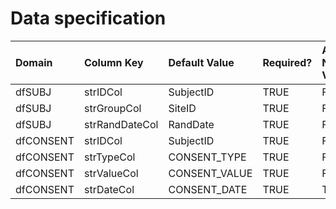 # Data specification

|**Domain** |**Column Key** |**Default Value** |**Required?** |**Accept NA/Empty Values?** |**Require Unique Values?** |
|:----------|:--------------|:-----------------|:-------------|:---------------------------|:--------------------------|
|dfSUBJ     |strIDCol       |SubjectID         |TRUE          |FALSE                       |TRUE                       |
|dfSUBJ     |strGroupCol    |SiteID            |TRUE          |FALSE                       |FALSE                      |
|dfSUBJ     |strRandDateCol |RandDate          |TRUE          |FALSE                       |FALSE                      |
|dfCONSENT  |strIDCol       |SubjectID         |TRUE          |FALSE                       |FALSE                      |
|dfCONSENT  |strTypeCol     |CONSENT_TYPE      |TRUE          |FALSE                       |FALSE                      |
|dfCONSENT  |strValueCol    |CONSENT_VALUE     |TRUE          |FALSE                       |FALSE                      |
|dfCONSENT  |strDateCol     |CONSENT_DATE      |TRUE          |TRUE                        |FALSE                      |
